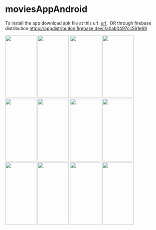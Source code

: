# moviesAppAndroid

To install the app download apk file at this url: [ url ](https://drive.google.com/file/d/1T7gjHVCVARCe57VxQx9ZKJI1jZIOOnqb/view?usp=share_link) . OR through firebase distribution https://appdistribution.firebase.dev/i/a0ab0497cc561e69

<img src = "https://user-images.githubusercontent.com/76631862/210286641-701b0a0d-be6a-46f9-80ff-4a5cdef06225.png" width="100" height="200"/> <img src = "https://user-images.githubusercontent.com/76631862/210286646-fe1d40a2-4c67-40d6-9a37-09d84f7d3b36.png" width="100" height="200"/> <img src = "https://user-images.githubusercontent.com/76631862/210286648-ee0cf3db-e11f-4c1e-aeed-098aa03018e9.png" width="100" height="200"/> <img src = "https://user-images.githubusercontent.com/76631862/210286649-e4f9ce1e-3bd6-4a3d-82bb-cbc091ff6cbb.png" width="100" height="200"/> <img src = "https://user-images.githubusercontent.com/76631862/210286650-af6917a9-7dd2-4cbc-bf5c-78fd390e243e.png" width="100" height="200"/> <img src = "https://user-images.githubusercontent.com/76631862/210286651-3f715490-93b9-4f84-a062-46c24ece88b6.png" width="100" height="200"/> <img src = "https://user-images.githubusercontent.com/76631862/210286652-df061056-18be-4d5c-92d6-223fb4ad2235.png" width="100" height="200"/> <img src = "https://user-images.githubusercontent.com/76631862/210286654-db233fa0-241c-48ae-98aa-a01a5b5f37f9.png" width="100" height="200"/> <img src = "https://user-images.githubusercontent.com/76631862/210286655-6b2fcc39-548b-498d-bf4d-3416b5cb090a.png" width="100" height="200"/> <img src = "https://user-images.githubusercontent.com/76631862/210286656-7931826f-cdb2-4d4e-942d-1653c32e76aa.png" width="100" height="200"/> <img src = "https://user-images.githubusercontent.com/76631862/210286658-71e9691a-b29b-4a5b-8440-9d537a817ba0.png" width="100" height="200"/> <img src = "https://user-images.githubusercontent.com/76631862/210286660-8c8282b6-c1e6-40e1-aef7-b971ab9e1a6d.png" width="100" height="200"/>
